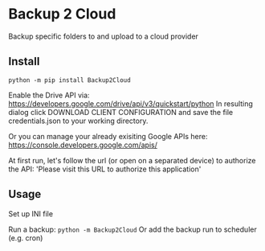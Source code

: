 # Backup 2 Cloud
Backup specific folders to and upload to a cloud provider

## Install
`python -m pip install Backup2Cloud`

Enable the Drive API via:
https://developers.google.com/drive/api/v3/quickstart/python
In resulting dialog click DOWNLOAD CLIENT CONFIGURATION and save the file credentials.json to your working directory. 

Or you can manage your already exisiting Google APIs here: https://console.developers.google.com/apis/

At first run, let's follow the url (or open on a separated device) to authorize the API: 'Please visit this URL to authorize this application'


## Usage
Set up INI file

Run a backup:
`python -m Backup2Cloud`
Or add the backup run to scheduler (e.g. cron)
